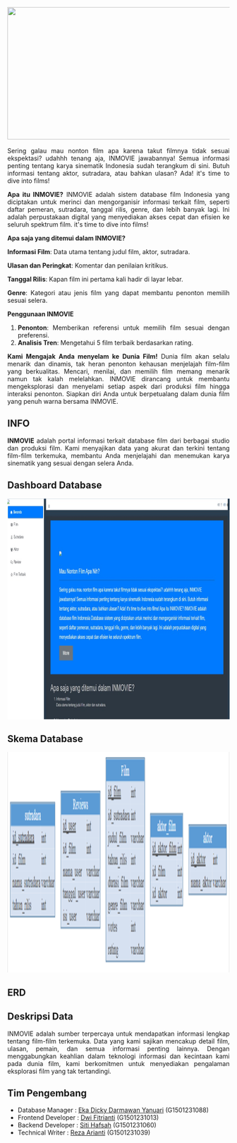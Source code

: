 <p align="center">
  <img width="1000" height="300" src="doc/Logo.png">
</p>

<div align="justify">
Sering galau mau nonton film apa karena takut filmnya tidak sesuai ekspektasi? udahhh tenang aja, INMOVIE jawabannya! 
Semua informasi penting tentang karya sinematik Indonesia sudah terangkum di sini. Butuh informasi tentang aktor, sutradara, atau bahkan ulasan? Ada! it's time to dive into films!


**Apa itu INMOVIE?**
INMOVIE adalah sistem database film Indonesia yang diciptakan untuk merinci dan mengorganisir informasi terkait film, seperti daftar pemeran, sutradara, tanggal rilis, genre, dan lebih banyak lagi. Ini adalah perpustakaan digital yang menyediakan akses cepat dan efisien ke seluruh spektrum film.
it's time to dive into films!

**Apa saja yang ditemui dalam INMOVIE?**

  **Informasi Film**: Data utama tentang judul film, aktor, sutradara.

  **Ulasan dan Peringkat**: Komentar dan penilaian kritikus.

  **Tanggal Rilis**: Kapan film ini pertama kali hadir di layar lebar.

  **Genre**: Kategori atau jenis film yang dapat membantu penonton memilih sesuai selera.

**Penggunaan INMOVIE**

1. **Penonton**: Memberikan referensi untuk memilih film sesuai dengan preferensi.
2. **Analisis Tren**: Mengetahui 5 film terbaik berdasarkan rating.


**Kami Mengajak Anda menyelam ke Dunia Film!**
Dunia film akan selalu menarik dan dinamis, tak heran penonton kehausan menjelajah film-film yang berkualitas. Mencari, menilai, dan memilih film memang menarik namun tak kalah melelahkan. INMOVIE dirancang untuk membantu mengeksplorasi dan menyelami setiap aspek dari produksi film hingga interaksi penonton. Siapkan diri Anda untuk berpetualang dalam dunia film yang penuh warna bersama INMOVIE.

## INFO
**INMOVIE** adalah portal informasi terkait database film dari berbagai studio dan produksi film. Kami menyajikan data yang akurat dan terkini tentang film-film terkemuka, membantu Anda menjelajahi dan menemukan karya sinematik yang sesuai dengan selera Anda. 

## Dashboard Database
<p align="center">
  <img width="850" height="500" src="doc/WhatsApp Image 2024-03-01 at 07.59.54_3991ab85.jpg">
</p>

## Skema Database
<p align="center">
  <img width="850" height="500" src="doc/skema.png">
</p>

## ERD



## Deskripsi Data
INMOVIE adalah sumber terpercaya untuk mendapatkan informasi lengkap tentang film-film terkemuka. Data yang kami sajikan mencakup detail film, ulasan, pemain, dan semua informasi penting lainnya. Dengan menggabungkan keahlian dalam teknologi informasi dan kecintaan kami pada dunia film, kami berkomitmen untuk menyediakan pengalaman eksplorasi film yang tak tertandingi.

## Tim Pengembang
+ Database Manager : [Eka Dicky Darmawan Yanuari](https://github.com/EkaDickyDarmawanYanuari) (G1501231088)
+ Frontend Developer : [Dwi Fitrianti](https://github.com/dwifitrianti) (G1501231013)
+ Backend Developer : [Siti Hafsah](https://github.com/sitihafsah12) (G1501231060)
+ Technical Writer : [Reza Arianti](https://github.com/RezaArianti) (G1501231039)
